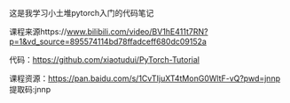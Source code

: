 这是我学习小土堆pytorch入门的代码笔记

课程来源https://www.bilibili.com/video/BV1hE411t7RN?p=1&vd_source=895574114bd78ffadceff680dc09152a

代码：https://github.com/xiaotudui/PyTorch-Tutorial

课程资源：https://pan.baidu.com/s/1CvTIjuXT4tMonG0WltF-vQ?pwd=jnnp 提取码:jnnp
